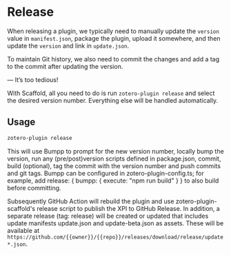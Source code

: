 # Release

When releasing a plugin, we typically need to manually update the `version` value in `manifest.json`, package the plugin, upload it somewhere, and then update the `version` and link in `update.json`.

To maintain Git history, we also need to commit the changes and add a tag to the commit after updating the version.

— It’s too tedious!

With Scaffold, all you need to do is run `zotero-plugin release` and select the desired version number. Everything else will be handled automatically.

## Usage

```bash
zotero-plugin release
```

This will use Bumpp to prompt for the new version number, locally bump the version, run any (pre/post)version scripts defined in package.json, commit, build (optional), tag the commit with the version number and push commits and git tags. Bumpp can be configured in zotero-plugin-config.ts; for example, add release: { bumpp: { execute: "npm run build" } } to also build before committing.

Subsequently GitHub Action will rebuild the plugin and use zotero-plugin-scaffold's release script to publish the XPI to GitHub Release. In addition, a separate release (tag: release) will be created or updated that includes update manifests update.json and update-beta.json as assets. These will be available at `https://github.com/{{owner}}/{{repo}}/releases/download/release/update*.json`.
